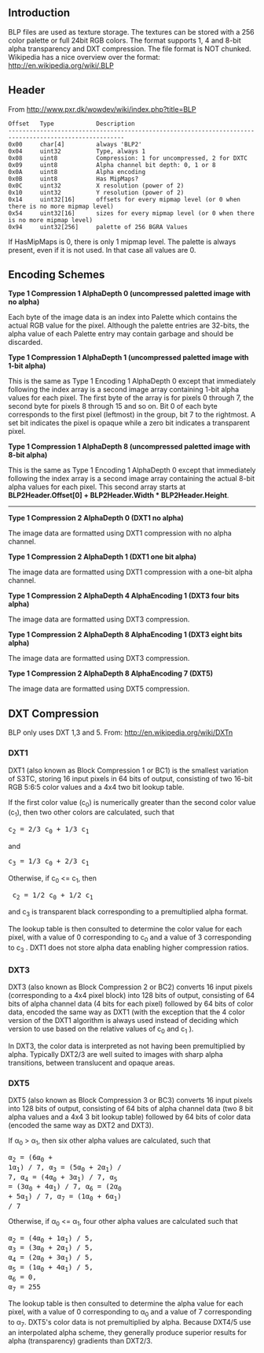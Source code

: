 ## Introduction

BLP files are used as texture storage. The textures can be stored with a 256 color palette or full 24bit RGB colors. The format supports 1, 4 and 8-bit alpha transparency and DXT compression. 
The file format is NOT chunked.
Wikipedia has a nice overview over the format: <http://en.wikipedia.org/wiki/.BLP>

## Header

From <http://www.pxr.dk/wowdev/wiki/index.php?title=BLP>

    Offset   Type            Description
    -------------------------------------------------------------------------------------------------------
    0x00     char[4]         always 'BLP2'
    0x04     uint32          Type, always 1
    0x08     uint8           Compression: 1 for uncompressed, 2 for DXTC
    0x09     uint8           Alpha channel bit depth: 0, 1 or 8
    0x0A     uint8           Alpha encoding 
    0x0B     uint8           Has MipMaps? 
    0x0C     uint32          X resolution (power of 2)
    0x10     uint32          Y resolution (power of 2)
    0x14     uint32[16]      offsets for every mipmap level (or 0 when there is no more mipmap level)
    0x54     uint32[16]      sizes for every mipmap level (or 0 when there is no more mipmap level)
    0x94     uint32[256]     palette of 256 BGRA Values

If HasMipMaps is 0, there is only 1 mipmap level.
The palette is always present, even if it is not used. In that case all values are 0.

## Encoding Schemes

**Type 1 Compression 1 AlphaDepth 0 (uncompressed paletted image with no alpha)**

Each byte of the image data is an index into Palette which contains the actual RGB value for the pixel. Although the palette entries are 32-bits, the alpha value of each Palette entry may contain garbage and should be discarded.

**Type 1 Compression 1 AlphaDepth 1 (uncompressed paletted image with 1-bit alpha)**

This is the same as Type 1 Encoding 1 AlphaDepth 0 except that immediately following the index array is a second image array containing 1-bit alpha values for each pixel. The first byte of the array is for pixels 0 through 7, the second byte for pixels 8 through 15 and so on. Bit 0 of each byte corresponds to the first pixel (leftmost) in the group, bit 7 to the rightmost. A set bit indicates the pixel is opaque while a zero bit indicates a transparent pixel.

**Type 1 Compression 1 AlphaDepth 8 (uncompressed paletted image with 8-bit alpha)**

This is the same as Type 1 Encoding 1 AlphaDepth 0 except that immediately following the index array is a second image array containing the actual 8-bit alpha values for each pixel. This second array starts at **BLP2Header.Offset[0] + BLP2Header.Width * BLP2Header.Height**.

***
**Type 1 Compression 2 AlphaDepth 0 (DXT1 no alpha)**

The image data are formatted using DXT1 compression with no alpha channel.

**Type 1 Compression 2 AlphaDepth 1 (DXT1 one bit alpha)**

The image data are formatted using DXT1 compression with a one-bit alpha channel.

**Type 1 Compression 2 AlphaDepth 4 AlphaEncoding 1 (DXT3 four bits alpha)**

The image data are formatted using DXT3 compression.

**Type 1 Compression 2 AlphaDepth 8 AlphaEncoding 1 (DXT3 eight bits alpha)**

The image data are formatted using DXT3 compression.

**Type 1 Compression 2 AlphaDepth 8 AlphaEncoding 7 (DXT5)**

The image data are formatted using DXT5 compression.


## DXT Compression

BLP only uses DXT 1,3 and 5.
From: <http://en.wikipedia.org/wiki/DXTn>

### DXT1
DXT1 (also known as Block Compression 1 or BC1) is the smallest variation of S3TC, storing 16 input pixels in 64 bits of output, consisting of two 16-bit RGB 5:6:5 color values and a 4x4 two bit lookup table.

If the first color value (c<sub>0</sub>) is numerically greater than the second color value (c<sub>1</sub>), then two other colors are calculated, such that 

<pre>c<sub>2</sub> = 2/3 c<sub>0</sub> + 1/3 c<sub>1</sub></pre>
and 
<pre>c<sub>3</sub> = 1/3 c<sub>0</sub> + 2/3 c<sub>1</sub></pre>

Otherwise, if c<sub>0</sub> <= c<sub>1</sub>, then 
<pre> c<sub>2</sub> = 1/2 c<sub>0</sub> + 1/2 c<sub>1</sub></pre>
and c<sub>3</sub> is transparent black corresponding to a premultiplied alpha format.

The lookup table is then consulted to determine the color value for each pixel, with a value of 0 corresponding to  c<sub>0</sub>  and a value of 3 corresponding to c<sub>3</sub> . DXT1 does not store alpha data enabling higher compression ratios.

### DXT3 
DXT3 (also known as Block Compression 2 or BC2) converts 16 input pixels (corresponding to a 4x4 pixel block) into 128 bits of output, consisting of 64 bits of alpha channel data (4 bits for each pixel) followed by 64 bits of color data, encoded the same way as DXT1 (with the exception that the 4 color version of the DXT1 algorithm is always used instead of deciding which version to use based on the relative values of c<sub>0</sub> and c<sub>1</sub> ).

In DXT3, the color data is interpreted as not having been premultiplied by alpha. Typically DXT2/3 are well suited to images with sharp alpha transitions, between translucent and opaque areas.

### DXT5 
DXT5 (also known as Block Compression 3 or BC3) converts 16 input pixels into 128 bits of output, consisting of 64 bits of alpha channel data (two 8 bit alpha values and a 4x4 3 bit lookup table) followed by 64 bits of color data (encoded the same way as DXT2 and DXT3).

If &alpha;<sub>0</sub> > &alpha;<sub>1</sub>, then six other alpha values are calculated, such that <pre>&alpha;<sub>2</sub> = (6&alpha;<sub>0</sub> + 1&alpha;<sub>1</sub>) / 7, 
&alpha;<sub>3</sub> = (5&alpha;<sub>0</sub> + 2&alpha;<sub>1</sub>) / 7,
&alpha;<sub>4</sub> = (4&alpha;<sub>0</sub> + 3&alpha;<sub>1</sub>) / 7, 
&alpha;<sub>5</sub> = (3&alpha;<sub>0</sub> + 4&alpha;<sub>1</sub>) / 7, 
&alpha;<sub>6</sub> = (2&alpha;<sub>0</sub> + 5&alpha;<sub>1</sub>) / 7, 
&alpha;<sub>7</sub> = (1&alpha;<sub>0</sub> + 6&alpha;<sub>1</sub>) / 7</pre>

Otherwise, if &alpha;<sub>0</sub> <= &alpha;<sub>1</sub>, four other alpha values are calculated such that 
<pre>&alpha;<sub>2</sub> = (4&alpha;<sub>0</sub> + 1&alpha;<sub>1</sub>) / 5, 
&alpha;<sub>3</sub> = (3&alpha;<sub>0</sub> + 2&alpha;<sub>1</sub>) / 5, 
&alpha;<sub>4</sub> = (2&alpha;<sub>0</sub> + 3&alpha;<sub>1</sub>) / 5, 
&alpha;<sub>5</sub> = (1&alpha;<sub>0</sub> + 4&alpha;<sub>1</sub>) / 5,
&alpha;<sub>6</sub> = 0,
&alpha;<sub>7</sub> = 255</pre>

The lookup table is then consulted to determine the alpha value for each pixel, with a value of 0 corresponding to &alpha;<sub>0</sub> and a value of 7 corresponding to &alpha;<sub>7</sub>. DXT5's color data is not premultiplied by alpha. Because DXT4/5 use an interpolated alpha scheme, they generally produce superior results for alpha (transparency) gradients than DXT2/3.
